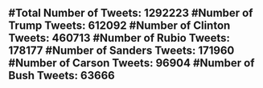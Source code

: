 #Total Number of Tweets: 1292223 
#Number of Trump Tweets: 612092
#Number of Clinton Tweets: 460713
#Number of Rubio Tweets: 178177
#Number of Sanders Tweets: 171960
#Number of Carson Tweets: 96904
#Number of Bush Tweets: 63666
---
